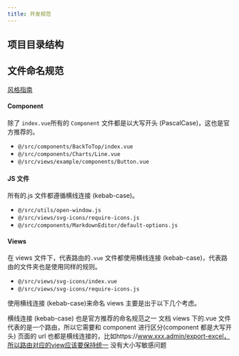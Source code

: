 ```yaml
---
title: 开发规范
---
```


## 项目目录结构

## 文件命名规范

[风格指南](https://cn.vuejs.org/v2/style-guide/index.html)

#### Component

除了 `index.vue`所有的 `Component` 文件都是以大写开头 (PascalCase)，这也是官方推荐的。

- `@/src/components/BackToTop/index.vue`
- `@/src/components/Charts/Line.vue`
- `@/src/views/example/components/Button.vue`

#### JS 文件

所有的.js 文件都遵循横线连接 (kebab-case)。

- `@/src/utils/open-window.js`
- `@/src/views/svg-icons/require-icons.js`
- `@/src/components/MarkdownEditor/default-options.js`

#### Views

在 views 文件下，代表路由的`.vue` 文件都使用横线连接 (kebab-case)，代表路由的文件夹也是使用同样的规则。

- `@/src/views/svg-icons/index.vue`
- `@/src/views/svg-icons/require-icons.js`

使用横线连接 (kebab-case)来命名 views 主要是出于以下几个考虑。

横线连接 (kebab-case) 也是官方推荐的命名规范之一 文档
views 下的.vue 文件代表的是一个路由，所以它需要和 component 进行区分(component 都是大写开头)
页面的 url 也都是横线连接的，比如https://www.xxx.admin/export-excel，所以路由对应的view应该要保持统一
没有大小写敏感问题

